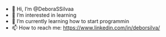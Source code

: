 - 👋 Hi, I’m @DeboraSSilvaa
- 👀 I’m interested in learning
- 🌱 I’m currently learning how to start programmin
- 📫 How to reach me: https://www.linkedin.com/in/deborsilva/

<!---
DeboraSSilvaa/DeboraSSilvaa is a ✨ special ✨ repository because its `README.md` (this file) appears on your GitHub profile.
You can click the Preview link to take a look at your changes.
--->

